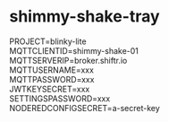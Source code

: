 # shimmy-shake-tray
PROJECT=blinky-lite<br/>
MQTTCLIENTID=shimmy-shake-01<br/>
MQTTSERVERIP=broker.shiftr.io<br/>
MQTTUSERNAME=xxx<br/>
MQTTPASSWORD=xxx<br/>
JWTKEYSECRET=xxx<br/>
SETTINGSPASSWORD=xxx<br/>
NODEREDCONFIGSECRET=a-secret-key<br/>

